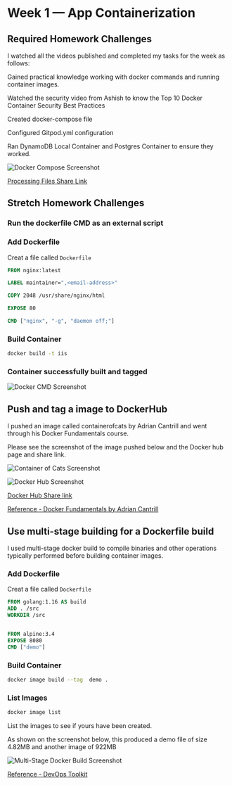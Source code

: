 # Week 1 — App Containerization

## Required Homework Challenges

I watched all the videos published and completed my tasks for the week as follows:

Gained practical knowledge working with docker commands and running container images.

Watched the security video from Ashish to know the Top 10 Docker Container Security Best Practices

Created docker-compose file

Configured Gitpod.yml configuration

Ran DynamoDB Local Container and Postgres Container to ensure they worked.

![Docker Compose Screenshot](https://user-images.githubusercontent.com/78261965/220464427-90f3b9fc-1e1f-45a8-a6a8-81b427fc6d8a.png)

[Processing Files Share Link](https://github.com/AfroLatino/aws-bootcamp-cruddur-2023)



## Stretch Homework Challenges

### Run the dockerfile CMD as an external script

### Add Dockerfile

Creat a file called `Dockerfile`

```dockerfile
FROM nginx:latest

LABEL maintainer=",<email-address>" 

COPY 2048 /usr/share/nginx/html

EXPOSE 80

CMD ["nginx", "-g", "daemon off;"]
```

### Build Container

```sh
docker build -t iis
```

### Container successfully built and tagged

![Docker CMD Screenshot](https://user-images.githubusercontent.com/78261965/220466499-b6fb2b50-3281-4ef7-889a-046cf22ad5c5.png)


## Push and tag a image to DockerHub 

I pushed an image called containerofcats by Adrian Cantrill and went through his Docker Fundamentals course.

Please see the screenshot of the image pushed below and the Docker hub page and share link.

![Container of Cats Screenshot](https://user-images.githubusercontent.com/78261965/220468848-4453fac4-f705-487f-818d-cba49becd952.png)

![Docker Hub Screenshot](https://user-images.githubusercontent.com/78261965/220467580-138449f7-c49f-41b5-8cdb-d8b9986d5bc0.png)

[Docker Hub Share link](https://hub.docker.com/)

[Reference - Docker Fundamentals by Adrian Cantrill](https://github.com/acantril/docker-fundamentals/blob/main/build-a-simple-containerized-application/build-a-simple-containerized-application.md)

## Use multi-stage building for a Dockerfile build

I used multi-stage docker build to compile binaries and other operations typically performed before building container images.

### Add Dockerfile

Creat a file called `Dockerfile`

```Dockerfile
FROM golang:1.16 AS build
ADD . /src
WORKDIR /src


FROM alpine:3.4
EXPOSE 8080
CMD ["demo"]
```

### Build Container

```sh
docker image build --tag  demo .
```

### List Images

```sh
docker image list
```

List the images to see if yours have been created.

As shown on the screenshot below, this produced a demo file of size 4.82MB and another image of 922MB

![Multi-Stage Docker Build Screenshot](https://user-images.githubusercontent.com/78261965/220471045-4abc5281-7fa4-4a59-947a-05c5ac14e45e.png)

[Reference - DevOps Toolkit](https://www.youtube.com/watch?v=zpkqNPwEzac)
